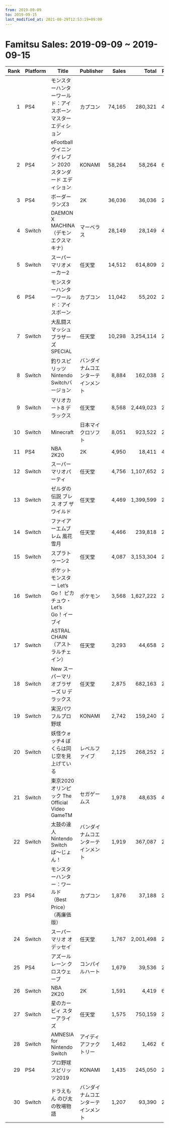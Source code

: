 ```yaml
---
from: 2019-09-09
to: 2019-09-15
last_modified_at: 2021-08-29T12:53:19+09:00
---
```

# Famitsu Sales: 2019-09-09 ~ 2019-09-15
| Rank | Platform | Title | Publisher | Sales | Total | Rate | New |
| -: | -- | -- | -- | -: | -: | -: | -- |
| 1 | PS4 | モンスターハンターワールド：アイスボーン マスターエディション | カプコン | 74,165 | 280,321 | 40% |  |
| 2 | PS4 | eFootball ウイニングイレブン 2020 スタンダード エディション | KONAMI | 58,264 | 58,264 | 60% | **New** |
| 3 | PS4 | ボーダーランズ3 | 2K | 36,036 | 36,036 | 20% | **New** |
| 4 | Switch | DAEMON X MACHINA（デモンエクスマキナ） | マーベラス | 28,149 | 28,149 | 40% | **New** |
| 5 | Switch | スーパーマリオメーカー2 | 任天堂 | 14,512 | 614,809 | 20% |  |
| 6 | PS4 | モンスターハンターワールド：アイスボーン | カプコン | 11,042 | 55,202 | 20% |  |
| 7 | Switch | 大乱闘スマッシュブラザーズ SPECIAL | 任天堂 | 10,298 | 3,254,114 | 20% |  |
| 8 | Switch | 釣りスピリッツ Nintendo Switchバージョン | バンダイナムコエンターテインメント | 8,884 | 162,038 | 20% |  |
| 9 | Switch | マリオカート8 デラックス | 任天堂 | 8,568 | 2,449,023 | 20% |  |
| 10 | Switch | Minecraft | 日本マイクロソフト | 8,051 | 923,522 | 20% |  |
| 11 | PS4 | NBA 2K20 | 2K | 4,950 | 18,411 | 40% |  |
| 12 | Switch | スーパー マリオパーティ | 任天堂 | 4,756 | 1,107,652 | 20% |  |
| 13 | Switch | ゼルダの伝説 ブレス オブ ザ ワイルド | 任天堂 | 4,469 | 1,399,599 | 20% |  |
| 14 | Switch | ファイアーエムブレム 風花雪月 | 任天堂 | 4,466 | 239,818 | 20% |  |
| 15 | Switch | スプラトゥーン2 | 任天堂 | 4,087 | 3,153,304 | 20% |  |
| 16 | Switch | ポケットモンスター Let’s Go！ ピカチュウ・Let’s Go！イーブイ | ポケモン | 3,568 | 1,627,222 | 20% |  |
| 17 | Switch | ASTRAL CHAIN（アストラルチェイン） | 任天堂 | 3,293 | 44,658 | 20% |  |
| 18 | Switch | New スーパーマリオブラザーズ U デラックス | 任天堂 | 2,875 | 682,163 | 20% |  |
| 19 | Switch | 実況パワフルプロ野球 | KONAMI | 2,742 | 159,240 | 20% |  |
| 20 | Switch | 妖怪ウォッチ4 ぼくらは同じ空を見上げている | レベルファイブ | 2,125 | 268,252 | 20% |  |
| 21 | Switch | 東京2020オリンピック The Official Video GameTM | セガゲームス | 1,978 | 48,635 | 40% |  |
| 22 | Switch | 太鼓の達人 Nintendo Switchば〜じょん！ | バンダイナムコエンターテインメント | 1,919 | 367,087 | 20% |  |
| 23 | PS4 | モンスターハンター：ワールド （Best Price）（再廉価版） | カプコン | 1,876 | 37,188 | 20% |  |
| 24 | Switch | スーパーマリオ オデッセイ | 任天堂 | 1,767 | 2,001,498 | 20% |  |
| 25 | PS4 | アズールレーン クロスウェーブ | コンパイルハート | 1,679 | 39,536 | 20% |  |
| 26 | Switch | NBA 2K20 | 2K | 1,591 | 4,419 | 60% |  |
| 27 | Switch | 星のカービィ スターアライズ | 任天堂 | 1,575 | 750,159 | 20% |  |
| 28 | Switch | AMNESIA for Nintendo Switch | アイディアファクトリー | 1,462 | 1,462 | 60% | **New** |
| 29 | PS4 | プロ野球スピリッツ2019 | KONAMI | 1,435 | 245,050 | 20% |  |
| 30 | Switch | ドラえもん のび太の牧場物語 | バンダイナムコエンターテインメント | 1,207 | 93,390 | 20% |  |
